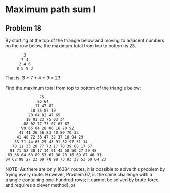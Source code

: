 # Maximum path sum I

## Problem 18
By starting at the top of the triangle below and moving to adjacent numbers on the row below, the maximum total from top to bottom is 23.

            3
           7 4
          2 4 6
         8 5 9 3

That is, 3 + 7 + 4 + 9 = 23.

Find the maximum total from top to bottom of the triangle below:

                   75
                  95 64
                 17 47 82
               18 35 87 10
              20 04 82 47 65
             19 01 23 75 03 34
            88 02 77 73 07 63 67
           99 65 04 28 06 16 70 92
          41 41 26 56 83 40 80 70 33
         41 48 72 33 47 32 37 16 94 29
        53 71 44 65 25 43 91 52 97 51 14
       70 11 33 28 77 73 17 78 39 68 17 57
      91 71 52 38 17 14 91 43 58 50 27 29 48
     63 66 04 68 89 53 67 30 73 16 69 87 40 31
    04 62 98 27 23 09 70 98 73 93 38 53 60 04 23

NOTE: As there are only 16384 routes, it is possible to solve this problem by trying every route. However, Problem 67, is the same challenge with a triangle containing one-hundred rows; it cannot be solved by brute force, and requires a clever method! ;o)
